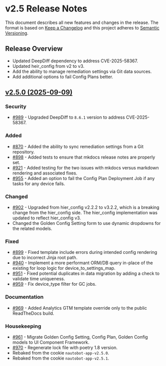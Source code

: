 
# v2.5 Release Notes

This document describes all new features and changes in the release. The format is based on [Keep a Changelog](https://keepachangelog.com/en/1.0.0/) and this project adheres to [Semantic Versioning](https://semver.org/spec/v2.0.0.html).

## Release Overview

- Updated DeepDiff dependency to address CVE-2025-58367.
- Updated heir_config from v2 to v3.
- Add the ability to manage remediation settings via Git data sources.
- Add additional options to fail Config Plans better.

## [v2.5.0 (2025-09-09)](https://github.com/nautobot/nautobot-app-golden-config/releases/tag/v2.5.0)

### Security

- [#989](https://github.com/nautobot/nautobot-app-golden-config/issues/989) - Upgraded DeepDiff to `8.6.1` version to address CVE-2025-58367.

### Added

- [#870](https://github.com/nautobot/nautobot-app-golden-config/issues/870) - Added the ability to sync remediation settings from a Git repository.
- [#898](https://github.com/nautobot/nautobot-app-golden-config/issues/898) - Added tests to ensure that mkdocs release notes are properly set.
- [#921](https://github.com/nautobot/nautobot-app-golden-config/issues/921) - Added testing for the two issues with mkdocs versus markdown rendering and associated fixes.
- [#955](https://github.com/nautobot/nautobot-app-golden-config/issues/955) - Added an option to fail the Config Plan Deployment Job if any tasks for any device fails.

### Changed

- [#902](https://github.com/nautobot/nautobot-app-golden-config/issues/902) - Upgraded from hier_config v2.2.2 to v3.2.2, which is a breaking change from the hier_config side. The hier_config implementation was updated to reflect hier_config v3.
- Changed the Golden Config Setting form to use dynamic dropdowns for the related models.

### Fixed

- [#899](https://github.com/nautobot/nautobot-app-golden-config/issues/899) - Fixed template include errors during intended config rendering due to incorrect Jinja root path.
- [#940](https://github.com/nautobot/nautobot-app-golden-config/issues/940) - Implement a more performant ORM/DB query in-place of the existing for loop logic for device_to_settings_map.
- [#951](https://github.com/nautobot/nautobot-app-golden-config/issues/951) - Fixed potential duplicates in data migration by adding a check to validate time uniqueness.
- [#959](https://github.com/nautobot/nautobot-app-golden-config/issues/959) - Fix device_type filter for GC jobs.

### Documentation

- [#969](https://github.com/nautobot/nautobot-app-golden-config/issues/969) - Added Analytics GTM template override only to the public ReadTheDocs build.

### Housekeeping

- [#961](https://github.com/nautobot/nautobot-app-golden-config/issues/961) - Migrate Golden Config Setting, Config Plan, Golden Config models to UI Component Framework.
- [#970](https://github.com/nautobot/nautobot-app-golden-config/issues/970) - Regenerate lock file with poetry 1.8 version.
- Rebaked from the cookie `nautobot-app-v2.5.0`.
- Rebaked from the cookie `nautobot-app-v2.5.1`.
